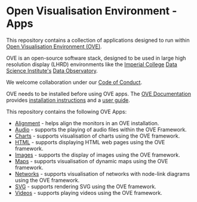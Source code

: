 # Open Visualisation Environment - Apps

This repository contains a collection of applications designed to run within [Open Visualisation Environment (OVE)](https://github.com/ove/ove).

OVE is an open-source software stack, designed to be used in large high resolution display (LHRD) environments like the [Imperial College](http://www.imperial.ac.uk) [Data Science Institute's](http://www.imperial.ac.uk/data-science/) [Data Observatory](http://www.imperial.ac.uk/data-science/data-observatory/).

We welcome collaboration under our [Code of Conduct](https://github.com/ove/ove-apps/blob/master/CODE_OF_CONDUCT.md).

OVE needs to be installed before using OVE apps. The [OVE Documentation](https://dsi.gitbook.io/ove) provides [installation instructions](https://dsi.gitbook.io/ove/installation) and a [user guide](https://dsi.gitbook.io/ove/usage).

This repository contains the following OVE Apps:

* [Alignment](./packages/ove-app-alignment) - helps align the monitors in an OVE installation.
* [Audio](./packages/ove-app-audio) - supports the playing of audio files within the OVE Framework.
* [Charts](./packages/ove-app-charts) - supports visualisation of charts using the OVE framework.
* [HTML](./packages/ove-app-html) - supports displaying HTML web pages using the OVE framework.
* [Images](./packages/ove-app-images) - supports the display of images using the OVE framework.
* [Maps](./packages/ove-app-maps) - supports visualisation of dynamic maps using the OVE framework.
* [Networks](./packages/ove-app-networks) - supports visualisation of networks with node-link diagrams using the OVE framework.
* [SVG](./packages/ove-app-svg) - supports rendering SVG using the OVE framework.
* [Videos](./packages/ove-app-videos) - supports playing videos using the OVE framework.
